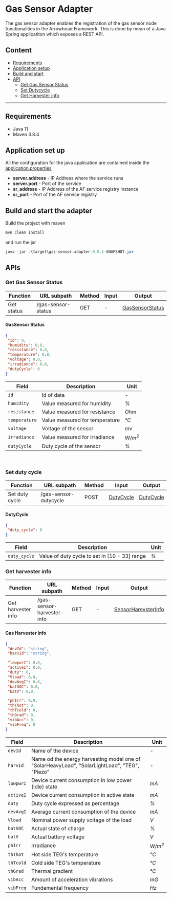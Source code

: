 # Gas Sensor Adapter
The gas sensor adapter enables the registration of the gas sensor node functionalities in the Arrowhead Framework. This is done by mean of a Java Spring applicatiton which exposes a REST API.

## Content
* [Requirements](#requirements)
* [Application setup](#application-set-up)
* [Build and start](#build-and-start-the-adapter)
* [API](#apis)
    * [Get Gas Sensor Status](#get-gas-sensor-status)
    * [Set Dutycycle](#set-duty-cycle)
    * [Get Harvester info](#get-harvester-info)
---

## Requirements
* Java 11
* Maven 3.8.4

## Application set up
All the configuration for the java application are contained inside the [application.properties](src/main/resources/application.properties)

* **server.address** - IP Address where the service runs
* **server.port** - Port of the service
* **sr_address** - IP Address of the AF service registry instance
* **sr_port** - Port of the AF service registry

## Build and start the adapter
Build the project with maven

```java
mvn clean install
```

and run the jar

```java
java -jar .\target\gas-sensor-adapter-0.0.1-SNAPSHOT.jar
```

## APIs
### Get Gas Sensor Status
| Function | URL subpath | Method | Input | Output |
| -------- | ----------- | ------ | ----- | ------ |
| Get status     | /gas-sensor-status       | GET    | - | [GasSensorStatus](#gassensor-status)     |

#### GasSensor Status
```json
{
 "id": 0,
 "humidity": 0.0,
 "resistance": 0.0,
 "temperature": 0.0,
 "voltage": 0.0,
 "irradiance": 0.0,
 "dutyCycle": 0
}
```

| Field | Description | Unit |
| ----- | ----------- | --------- |
| `id` | Id of data  | - | 
| `humidity` | Value measured for humidity | *%* |
| `resistance` | Value measured for resistance | *Ohm* |
| `temperature` | Value measured for temperature | *°C* | 
| `voltage` | Voltage of the sensor | *mv* |
| `irradiance` | Value measured for irradiance | *W/m<sup>2</sup>* |
| `dutyCycle` | Duty cycle of the sensor | *%* |

</br>

### Set duty cycle
| Function | URL subpath | Method | Input | Output |
| -------- | ----------- | ------ | ----- | ------ |
|   Set duty cycle   | /gas-sensor-dutycycle       | POST    | [DutyCycle](#dutycycle) | [DutyCycle]()     |

#### DutyCycle
```json
{
 "duty_cycle": 0
}
```

| Field | Description | Unit |
| ----- | ----------- | --------- |
| `duty_cycle` | Value of duty cycle to set in [10 - 33] range  | *%* | 

### Get harvester info
| Function | URL subpath | Method | Input | Output |
| -------- | ----------- | ------ | ----- | ------ |
|   Get harvester info   | /gas-sensor-harvester-info       | GET    | - | [SensorHarevsterInfo](#get-harvester-info)     |

#### Gas Harvester Info
```json
{
 "devId": "string",
 "harvId": "string",

 "lowpwrI": 0.0,
 "activeI": 0.0,
 "duty": 0,
 "Vload": 0.0,
 "devAvgI": 0.0,
 "batSOC": 0.0,
 "batV": 0.0,

 "phIrr": 0.0,
 "thThot": 0,
 "thTcold": 0,
 "thGrad": 0,
 "vibAcc": 0,
 "vibFreq": 0
}
```
| Field | Description | Unit |
| ----- | ----------- | --------- |
| `devId` | Name of the device  | - |
| `harvId` | Name od the energy harvesting model one of "SolarHeavyLoad", "SolarLightLoad", "TEG", "Piezo" | - |
| `lowpwrI` | Device current consumption in low power (idle) state | *mA* |
| `activeI` | Device current consumption in active state | *mA* | yes - Alternative to devAvgI |
| `duty` | Duty cycle expressed as percentage | *%* |
| `devAvgI` | Average current consumption of the device | *mA* | 
| `Vload` | Nominal power supply voltage of the load | *V* | 
| `batSOC` | Actual state of charge | *%* |
| `batV` | Actual battery voltage | *V* |
| `phIrr` | Irradiance | *W/m<sup>2</sup>* | 
| `thThot` | Hot side TEG's temperature | *°C* | 
| `thTcold` | Cold side TEG's temperature | *°C* | 
| `thGrad` | Thermal gradient | *°C* | 
| `vibAcc` | Amount of acceleration vibrations | *mG* |
| `vibFreq` | Fundamental frequency | *Hz* | 

</br>
